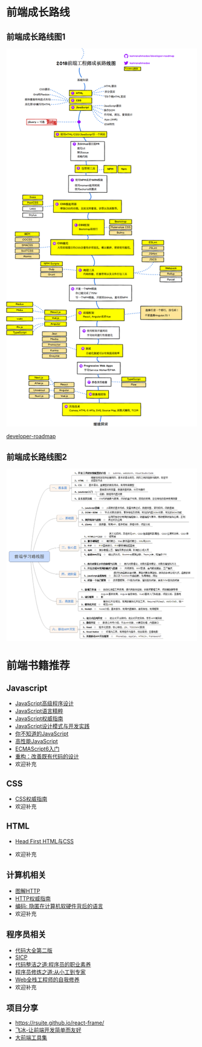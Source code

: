 # 前端成长路线

## 前端成长路线图1
![前端成长路线图1.png](images/way1.png)  

[developer-roadmap](https://github.com/kamranahmedse/developer-roadmap)

## 前端成长路线图2
![前端成长路线图2.png](images/way2.png)  

# 前端书籍推荐

## Javascript

- [JavaScript高级程序设计](https://book.douban.com/subject/10546125/)
- [JavaScript语言精粹](https://book.douban.com/subject/3590768/)
- [JavaScript权威指南](https://book.douban.com/subject/10549733/)
- [JavaScript设计模式与开发实践](http://www.ituring.com.cn/book/1632/)
- [你不知道的JavaScript](https://book.douban.com/subject/26351021/)
- [高性能JavaScript](https://book.douban.com/subject/5362856/)
- [ECMAScript6入门](http://es6.ruanyifeng.com/)
- [重构：改善既有代码的设计](https://book.douban.com/subject/30468597/)
- 欢迎补充

## CSS

- [CSS权威指南](https://book.douban.com/subject/2308234/)
- 欢迎补充

## HTML

- [Head First HTML与CSS](https://book.douban.com/subject/25752357/)

- 欢迎补充


## 计算机相关

- [图解HTTP](https://book.douban.com/subject/25863515/)
- [HTTP权威指南](https://book.douban.com/subject/10746113/)
- [编码: 隐匿在计算机软硬件背后的语言](https://book.douban.com/subject/4822685/)
- 欢迎补充

## 程序员相关

- [代码大全第二版](https://book.douban.com/subject/1477390/)
- [SICP](https://book.douban.com/subject/1148282/) 
- [代码整洁之道:程序员的职业素养](https://book.douban.com/subject/26919457/)
- [程序员修炼之道:从小工到专家](https://book.douban.com/subject/5387402/) 
- [Web全栈工程师的自我修养](https://book.douban.com/subject/26598045/)
- 欢迎补充

## 项目分享

- https://rsuite.github.io/react-frame/
- [飞冰-让前端开发简单而友好](https://ice.work/docs/guide/about)
- [大前端工具集](https://github.com/nieweidong/fetool)